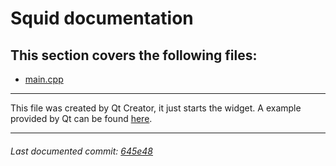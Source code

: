 # Squid documentation

## This section covers the following files:
- [main.cpp](/main.cpp)

------

This file was created by Qt Creator, it just starts the widget. A example provided by Qt can be found [here](https://doc.qt.io/qt-5.12/qtwidgets-mainwindows-application-main-cpp.html).

------

###### Last documented commit: [645e48](645e488ff2cf22c445d481c43773a3a65adf9ac8)